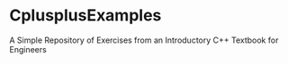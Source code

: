 # CplusplusExamples
A Simple Repository of Exercises from an Introductory C++ Textbook for Engineers
